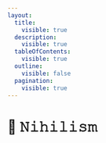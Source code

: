 ```yaml
---
layout:
  title:
    visible: true
  description:
    visible: true
  tableOfContents:
    visible: true
  outline:
    visible: false
  pagination:
    visible: true
---
```


# 👾 𝙽𝚒𝚑𝚒𝚕𝚒𝚜𝚖


